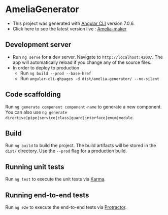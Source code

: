 # AmeliaGenerator

- This project was generated with [Angular CLI](https://github.com/angular/angular-cli) version 7.0.6.
- Click here to see the latest version live : [Amelia-maker](https://nemo9439.github.io/amelia-maker/)

## Development server

- Run `ng serve` for a dev server. Navigate to `http://localhost:4200/`. The app will automatically reload if you change any of the source files.
- In order to deploy to production 
  - Run `ng build --prod --base-href`
  - Run `angular-cli-ghpages -d dist/amelia-generator/ --no-silent`


## Code scaffolding

Run `ng generate component component-name` to generate a new component. You can also use `ng generate directive|pipe|service|class|guard|interface|enum|module`.

## Build

Run `ng build` to build the project. The build artifacts will be stored in the `dist/` directory. Use the `--prod` flag for a production build.

## Running unit tests

Run `ng test` to execute the unit tests via [Karma](https://karma-runner.github.io).

## Running end-to-end tests

Run `ng e2e` to execute the end-to-end tests via [Protractor](http://www.protractortest.org/).


